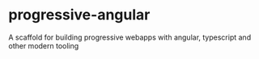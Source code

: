 # progressive-angular
A scaffold for building progressive webapps with angular, typescript and other modern tooling
